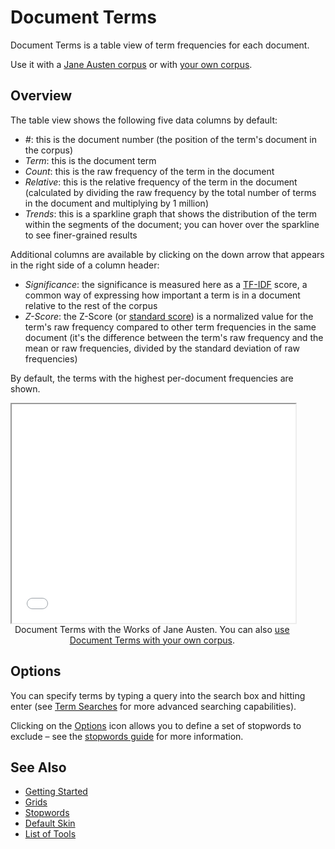 # Document Terms

Document Terms is a table view of term frequencies for each document.

Use it with a <a href="../?view=DocumentTerms&corpus=austen" target="_blank">Jane Austen corpus</a> or with <a href="../?view=DocumentTerms" target="_blank">your own corpus</a>.

## Overview

The table view shows the following five data columns by default:

- *#*: this is the document number (the position of the term's document in the corpus)
- *Term*: this is the document term
- *Count*: this is the raw frequency of the term in the document
- *Relative*: this is the relative frequency of the term in the document (calculated by dividing the raw frequency by the total number of terms in the document and multiplying by 1 million)
- *Trends*: this is a sparkline graph that shows the distribution of the term within the segments of the document; you can hover over the sparkline to see finer-grained results

Additional columns are available by clicking on the down arrow that appears in the right side of a column header:

- *Significance*: the significance is measured here as a [TF-IDF](https://en.wikipedia.org/wiki/Tf%E2%80%93idf) score, a common way of expressing how important a term is in a document relative to the rest of the corpus
- *Z-Score*: the Z-Score (or [standard score](https://en.wikipedia.org/wiki/Standard_deviation)) is a normalized value for the term's raw frequency compared to other term frequencies in the same document (it's the difference between the term's raw frequency and the mean or raw frequencies, divided by the standard deviation of raw frequencies)

By default, the terms with the highest per-document frequencies are shown.

<iframe src="../tool/DocumentTerms/?corpus=austen&subtitle=The+Works+of+Jane+Austen" style="width: 90%; height: 350px;"></iframe>
<div style="width: 90%; text-align: center; margin-bottom: 1em;">Document Terms with the Works of Jane Austen. You can also <a href="../?view=DocumentTerms" target="_blank">use Document Terms with your own corpus</a>.</div>

## Options

You can specify terms by typing a query into the search box and hitting enter (see [Term Searches](#!/guide/search) for more advanced searching capabilities).

Clicking on the [Options](#!/guide/options) icon allows you to define a set of stopwords to exclude – see the [stopwords guide](#!/guide/stopwords) for more information.

## See Also

- [Getting Started](#!/guide/start)
- [Grids](#!/guide/grids)
- [Stopwords](#!/guide/stopwords)
- [Default Skin](#!/guide/skins-section-default-skin)
- [List of Tools](#!/guide/tools)